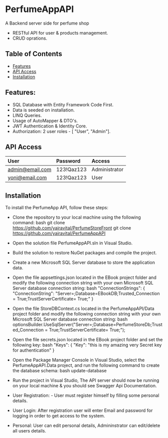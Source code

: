 # PerfumeAppAPI

A Backend server side for perfume shop
- RESTful API for user & products management.
- CRUD oprations.

## Table of Contents
- [Features](#features)
- [API Access](#api-access)
- [Installation](#installation)
## Features:
- SQL Database with Entity Framework Code First.
- Data is seeded on installation.
- LINQ Queries.
- Usage of AutoMapper & DTO's.
- JWT Authentication & Identity Core.
- Authorization: 2 user roles - [ "User", "Admin"].
## API Access
| User  |	Password  | Access |
| :-------- | :------- | :------- |
|admin@email.com| 123!Qaz123|Administrator|
|yoni@email.com| 123!Qaz123|User|

## Installation

To install the PerfumeApp API, follow these steps:
- Clone the repository to your local machine using the following command:
bash
git clone https://github.com/yairavital/PerfumeStoreFront
git clone https://github.com/yairavital/PerfumeAppAPI

- Open the solution file PerfumeAppAPI.sln in Visual Studio.
- Build the solution to restore NuGet packages and compile the project.
- Create a new Microsoft SQL Server database to store the application data.
- Open the file appsettings.json located in the EBook project folder and modify the following connection string with your own Microsoft SQL Server database connection string:
bash
"ConnectionStrings": {
  "ConnectionString": "Server=<your-server-name>;Database=EBookDB;Trusted_Connection = True;TrustServerCertificate= True;"
}

- Open the file StoreDBContext.cs located in the PerfumeAppAPI/Data project folder and modify the following connection string with your own Microsoft SQL Server database connection string:
bash
optionsBuilder.UseSqlServer("Server=<your-server-name>;Database=PerfumeStoreDb;Trusted_Connection = True;TrustServerCertificate= True;");




- Open the file secrets.json located in the EBook project folder and set the following key:
bash
"Keys": {
"Key": "this is my amazing very Secret key for authentication"
}


- Open the Package Manager Console in Visual Studio, select the PerfumeAppAPI.Data project, and run the following command to create the database schema:
bash
update-database

- Run the project in Visual Studio, The API server should now be running on your local machine & you should see Swagger Api Documentation.
- User Registration: - User must register himself by filling some personal details.
- User Login: After registration user will enter Email and password for logging in order to get access to the system.
- Personal: User can edit personal details, Admininstrator can edit/delete all users details.
